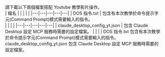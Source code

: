 請下載以下兩個檔案搭配 Youtube 教學影片操作。<br>
| 檔名  |   |   |   |   |
|---|---|---|---|---|
| DOS 指令.txt  | 包含有本次教學於命令提示字元(Command Prompt)模式需要輸入的指令。<br>  |   |   |   |
|---|---|---|---|---|
| claude_desktop_config_yt.json  |  包含 Claude Desktop 設定 MCP 服務時需要的設定檔案。 |   |   |   |
DOS 指令.txt 包含有本次教學於命令提示字元(Command Prompt)模式需要輸入的指令。<br>
claude_desktop_config_yt.json 包含 Claude Desktop 設定 MCP 服務時需要的設定檔案。

